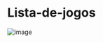 # Lista-de-jogos
![image](https://github.com/MateusVGomes/Lista-de-jogos/assets/63268362/44ecae77-b447-4655-9cf7-1164ae96ed25)
